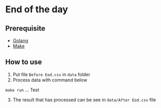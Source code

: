 # End of the day

## Prerequisite
* [Golang](https://go.dev/doc/install)
* [Make](https://www.gnu.org/software/make/)

## How to use
1. Put file `Before Eod.csv` in `data` folder
2. Process data with command below 

 ```make run```
 ... Test

3. The result that has processed can be see in `data/After Eod.csv` file 

